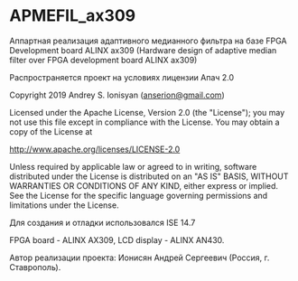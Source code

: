 # APMEFIL_ax309
Аппартная реализация адаптивного медианного фильтра на базе FPGA Development board ALINX ax309
(Hardware design of adaptive median filter over FPGA development board ALINX ax309)

Распространяется проект на условиях лицензии Апач 2.0

Copyright 2019 Andrey S. Ionisyan (anserion@gmail.com)

Licensed under the Apache License, Version 2.0 (the "License"); you may not use this file except in compliance with the License. You may obtain a copy of the License at

http://www.apache.org/licenses/LICENSE-2.0

Unless required by applicable law or agreed to in writing, software distributed under the License is distributed on an "AS IS" BASIS, WITHOUT WARRANTIES OR CONDITIONS OF ANY KIND, either express or implied. See the License for the specific language governing permissions and limitations under the License.

Для создания и отладки использовался ISE 14.7

FPGA board - ALINX AX309, LCD display - ALINX AN430.

Автор реализации проекта: Ионисян Андрей Сергеевич (Россия, г. Ставрополь).
